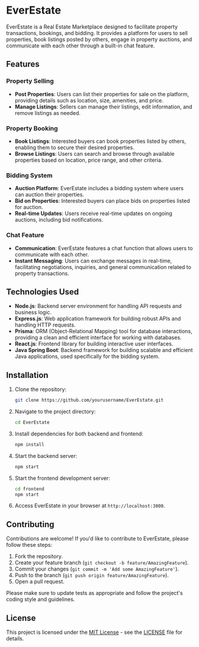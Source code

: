 # EverEstate

EverEstate is a Real Estate Marketplace designed to facilitate property transactions, bookings, and bidding. It provides a platform for users to sell properties, book listings posted by others, engage in property auctions, and communicate with each other through a built-in chat feature.

## Features

### Property Selling
- **Post Properties**: Users can list their properties for sale on the platform, providing details such as location, size, amenities, and price.
- **Manage Listings**: Sellers can manage their listings, edit information, and remove listings as needed.

### Property Booking
- **Book Listings**: Interested buyers can book properties listed by others, enabling them to secure their desired properties.
- **Browse Listings**: Users can search and browse through available properties based on location, price range, and other criteria.

### Bidding System
- **Auction Platform**: EverEstate includes a bidding system where users can auction their properties.
- **Bid on Properties**: Interested buyers can place bids on properties listed for auction.
- **Real-time Updates**: Users receive real-time updates on ongoing auctions, including bid notifications.

### Chat Feature
- **Communication**: EverEstate features a chat function that allows users to communicate with each other.
- **Instant Messaging**: Users can exchange messages in real-time, facilitating negotiations, inquiries, and general communication related to property transactions.

## Technologies Used

- **Node.js**: Backend server environment for handling API requests and business logic.
- **Express.js**: Web application framework for building robust APIs and handling HTTP requests.
- **Prisma**: ORM (Object-Relational Mapping) tool for database interactions, providing a clean and efficient interface for working with databases.
- **React.js**: Frontend library for building interactive user interfaces.
- **Java Spring Boot**: Backend framework for building scalable and efficient Java applications, used specifically for the bidding system.

## Installation

1. Clone the repository:
   ```bash
   git clone https://github.com/yourusername/EverEstate.git
   ```

2. Navigate to the project directory:
   ```bash
   cd EverEstate
   ```

3. Install dependencies for both backend and frontend:
   ```bash
   npm install
   ```

4. Start the backend server:
   ```bash
   npm start
   ```

5. Start the frontend development server:
   ```bash
   cd frontend
   npm start
   ```

6. Access EverEstate in your browser at `http://localhost:3000`.

## Contributing

Contributions are welcome! If you'd like to contribute to EverEstate, please follow these steps:

1. Fork the repository.
2. Create your feature branch (`git checkout -b feature/AmazingFeature`).
3. Commit your changes (`git commit -m 'Add some AmazingFeature'`).
4. Push to the branch (`git push origin feature/AmazingFeature`).
5. Open a pull request.

Please make sure to update tests as appropriate and follow the project's coding style and guidelines.

## License

This project is licensed under the [MIT License](https://opensource.org/licenses/MIT) - see the [LICENSE](LICENSE) file for details.


